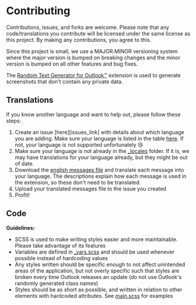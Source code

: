 # Contributing
Contributions, issues, and forks are welcome. Please note that any code/translations you contribute will be licensed under the same license as this project. By making any contributions, you agree to this.

Since this project is small, we use a MAJOR.MINOR versioning system where the major version is bumped on breaking changes and the minor version is bumped on all other features and bug fixes.

The [Random Text Generator for Outlook™](https://github.com/jerboa88/rtg-for-outlook) extension is used to generate screenshots that don't contain any private data.

## Translations
If you know another language and want to help out, please follow these steps:
1. Create an issue [here][issues_link] with details about which language you are adding. Make sure your language is listed in the table [here](https://developer.chrome.com/docs/webstore/i18n/#choosing-locales-to-support). If not, your language is not supported unfortunately 😢
2. Make sure your language is not already in the [_locales](_locales) folder. If it is, we may have translations for your language already, but they might be out of date.
3. Download the [english messages file](_locales/en/messages.json) and translate each message into your language. The descriptions explain how each message is used in the extension, so these don't need to be translated.
4. Upload your translated messages file to the issue you created
5. Profit!

## Code
**Guidelines:**
- SCSS is used to make writing styles easier and more maintainable. Please take advantage of its features
- Variables are defined in [_vars.scss](css/_vars.scss) and should be used whenever possible instead of hardcoding values
- Any styles written should be specific enough to not affect unintended areas of the application, but not overly specific such that styles are broken every time Outlook releases an update (do not use Outlook's randomly generated class names)
- Styles should be as short as possible, and written in relation to other elements with hardcoded attributes. See [main.scss](css/main.scss) for examples

